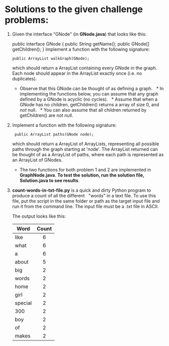 # Solutions to the given challenge problems:

1. Given the interface "GNode" (in **GNode.java**) that looks like this:

   public interface GNode {
     public String getName();
    public GNode[] getChildren();
   }
  Implement a function with the following signature:

       public ArrayList walkGraph(GNode);

   which should return a ArrayList containing every GNode in the
   graph. Each node should appear in the ArrayList exactly once
   (i.e. no duplicates).

   * Observe that this GNode can be thought of as defining a graph.
   * In implementing the functions below, you can assume that any graph defined by a GNode is acyclic (no cycles).
   * Assume that when a GNode has no children, getChildren() returns a array of size 0, and *not* null.
   * You can also assume that all children returned by getChildren() are not null.

2. Implement a function with the following signature:

        public ArrayList paths(GNode node);

   which should return a ArrayList of ArrayLists, representing all
   possible paths through the graph starting at 'node'. The ArrayList
   returned can be thought of as a ArrayList of paths, where each path
   is represented as an ArrayList of GNodes.
   
   * The two functions for both problem 1 and 2 are implemented in **GraphNode.java**. __**To test the solution, run the
   solution file, **Solution.java** to see results**__.

3. **count-words-in-txt-file.py** is a quick and dirty Python program to produce a count of all the different
   "words" in a text file. To use this file, put the script in the same folder or path as the target input file
   and run it from the command line. The input file must be a .txt file in ASCII.
   
   The output looks like this:

   | Word | Count |
   | ---- | :----:|
   | like |	6 |
   |  what |	6 |
   |  a | 6 |
   |  about | 5 |
   |  big | 2 |
   |  words | 2 |
   |  home | 2 |
   |  girl | 2 |
   |  special | 2 |
   |  300 | 2 |
   |  boy | 2 |
   |  of | 2 |
   |  makes | 2 |

